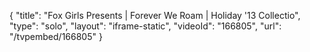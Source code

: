 {
    "title": "Fox Girls Presents | Forever We Roam | Holiday '13 Collectio",
    "type": "solo",
    "layout": "iframe-static",
    "videoId": "166805",
    "url": "\/tvpembed\/166805"
}